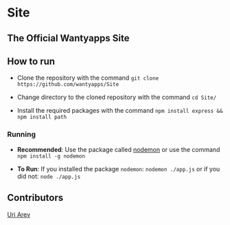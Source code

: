 # Site

## The Official Wantyapps Site

## How to run

* Clone the repository with the command `git clone https://github.com/wantyapps/Site`

* Change directory to the cloned repository with the command `cd Site/`

* Install the required packages with the command `npm install express && npm
install path`

### Running

* **Recommended**: Use the package called
[nodemon](https://npmjs.com/package/nodemon) or use the command `npm install -g nodemon`

* **To Run**: If you installed the package `nodemon`: `nodemon ./app.js` or if you
did not: `node ./app.js`

## Contributors

[Uri Arev](https://github.com/wantyapps)
